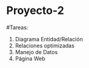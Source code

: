 # Proyecto-2

#Tareas:
1. Diagrama Entidad/Relación
2. Relaciones optimizadas
3. Manejo de Datos
4. Página Web
